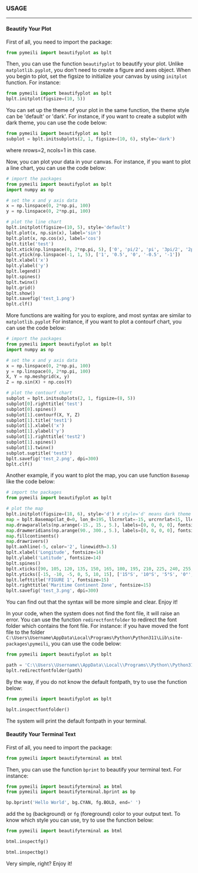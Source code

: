 ### USAGE
---
#### Beautify Your Plot

First of all, you need to import the package:

```python
from pymeili import beautifyplot as bplt
```    
Then, you can use the function `beautifyplot` to beautify your plot. Unlike `matplotlib.pyplot`, you don't need to create a figure and axes object. When you begin to plot, set the figsize to initialize your canvas by using `initplot` function. For instance:

```python
from pymeili import beautifyplot as bplt
bplt.initplot(figsize=(10, 5))
```
You can set up the theme of your plot in the same function, the theme style can be 'default' or 'dark'. For instance, if you want to create a subplot with dark theme, you can use the code below:

```python
from pymeili import beautifyplot as bplt
subplot = bplt.initsubplots(2, 1, figsize=(10, 6), style='dark')
```
where nrows=2, ncols=1 in this case.

Now, you can plot your data in your canvas. For instance, if you want to plot a line chart, you can use the code below:

```python
# import the packages
from pymeili import beautifyplot as bplt
import numpy as np

# set the x and y axis data
x = np.linspace(0, 2*np.pi, 100)
y = np.linspace(0, 2*np.pi, 100)

# plot the line chart
bplt.initplot(figsize=(10, 5), style='default')
bplt.plot(x, np.sin(x), label='sin')
bplt.plot(x, np.cos(x), label='cos')
bplt.title('test')
bplt.xtick(np.linspace(0, 2*np.pi, 5), ['0', 'pi/2', 'pi', '3pi/2', '2pi'])
bplt.ytick(np.linspace(-1, 1, 5), ['1', '0.5', '0', '-0.5', '-1'])
bplt.xlabel('x')
bplt.ylabel('y')
bplt.legend()
bplt.spines()
bplt.twinx()
bplt.grid()
bplt.show()
bplt.savefig('test_1.png')
bplt.clf()
```
More functions are waiting for you to explore, and most syntax are similar to `matplotlib.pyplot`
For instance, if you want to plot a contourf chart, you can use the code below:

```python
# import the packages
from pymeili import beautifyplot as bplt
import numpy as np

# set the x and y axis data
x = np.linspace(0, 2*np.pi, 100)
y = np.linspace(0, 2*np.pi, 100)
X, Y = np.meshgrid(x, y)
Z = np.sin(X) + np.cos(Y)

# plot the contourf chart
subplot = bplt.initsubplots(2, 1, figsize=(8, 5))
subplot[0].righttitle('test')
subplot[0].spines()
subplot[1].contourf(X, Y, Z)
subplot[1].title('test1')
subplot[1].xlabel('x')
subplot[1].ylabel('y')
subplot[1].righttitle('test2')
subplot[1].spines()
subplot[1].twinx()
subplot.suptitle('test3')
bplt.savefig('test_2.png', dpi=300)
bplt.clf()
```
Another example, if you want to plot the map, you can use function `Basemap` like the code below:

```python
# import the packages
from pymeili import beautifyplot as bplt

# plot the map
bplt.initplot(figsize=(18, 6), style='d') # style='d' means dark theme as well
map = bplt.Basemap(lat_0=0, lon_0=195, llcrnrlat=-15, urcrnrlat=15, llcrnrlon=90, urcrnrlon=300, resolution='l')
map.drawparallels(np.arange(-15., 15., 5.), labels=[0, 0, 0, 0], fontsize=10, linewidth=0.3, alpha=0.2)
map.drawmeridians(np.arange(90., 300., 5.), labels=[0, 0, 0, 0], fontsize=10, linewidth=0.3, alpha=0.2)
map.fillcontinents()
map.drawrivers()
bplt.axhline(-5, color='2', linewidth=3.5)
bplt.xlabel('Longitude', fontsize=14)
bplt.ylabel('Latitude', fontsize=14)
bplt.spines()
bplt.xticks([90, 105, 120, 135, 150, 165, 180, 195, 210, 225, 240, 255, 270, 285, 300], ['90°E', '105°E', '120°E', '135°E', '150°E', '165°E', '180°', '165°W', '150°W', '135°W', '120°W', '105°W', '90°W', '75°W', '60°W'])
bplt.yticks([-15, -10, -5, 0, 5, 10, 15], ['15°S', '10°S', '5°S', '0°', '5°N', '10°N', '15°N'])
bplt.lefttitle('FIGURE 1', fontsize=15)
bplt.righttitle('Maritime Continent Zone', fontsize=15)
bplt.savefig('test_3.png', dpi=300)
```







You can find out that the syntax will be more simple and clear. Enjoy it!

In your code, when the system does not find the font file, it will raise an error. You can use the function `redirectfontfolder` to redirect the font folder which contains the font file. For instance: if you have moved the font file to the folder `C:\Users\Username\AppData\Local\Programs\Python\Python311\Lib\site-packages\pymeili`, you can use the code below:

```python
from pymeili import beautifyplot as bplt

path = 'C:\\Users\\Username\\AppData\\Local\\Programs\\Python\\Python311\\Lib\\site-packages\\pymeili'
bplt.redirectfontfolder(path)
```
By the way, if you do not know the default fontpath, try to use the function below:

```python
from pymeili import beautifyplot as bplt

bplt.inspectfontfolder()
```
The system will print the default fontpath in your terminal.




#### Beautify Your Terminal Text

First of all, you need to import the package:

```python
from pymeili import beautifyterminal as btml
```    
Then, you can use the function `bprint` to beautify your terminal text. For instance:

```python
from pymeili import beautifyterminal as btml
from pymeili import beautifyterminal.bprint as bp

bp.bprint('Hello World', bg.CYAN, fg.BOLD, end=' ')
```
add the `bg` (background) or `fg` (foreground) color to your output text. To know which style you can use, try to use the function below:

```python
from pymeili import beautifyterminal as btml

btml.inspectfg()

btml.inspectbg()
```
Very simple, right? Enjoy it!